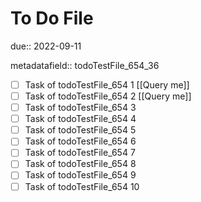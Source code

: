# To Do File

due:: 2022-09-11

metadatafield:: todoTestFile_654_36

- [ ] Task of todoTestFile_654 1 [[Query me]]
- [ ] Task of todoTestFile_654 2 [[Query me]]
- [ ] Task of todoTestFile_654 3
- [ ] Task of todoTestFile_654 4
- [ ] Task of todoTestFile_654 5
- [ ] Task of todoTestFile_654 6
- [ ] Task of todoTestFile_654 7
- [ ] Task of todoTestFile_654 8
- [ ] Task of todoTestFile_654 9
- [ ] Task of todoTestFile_654 10